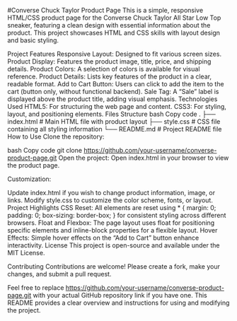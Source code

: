 #Converse Chuck Taylor Product Page
This is a simple, responsive HTML/CSS product page for the Converse Chuck Taylor All Star Low Top sneaker, featuring a clean design with essential information about the product. This project showcases HTML and CSS skills with layout design and basic styling.

Project Features
Responsive Layout: Designed to fit various screen sizes.
Product Display: Features the product image, title, price, and shipping details.
Product Colors: A selection of colors is available for visual reference.
Product Details: Lists key features of the product in a clear, readable format.
Add to Cart Button: Users can click to add the item to the cart (button only, without functional backend).
Sale Tag: A “Sale” label is displayed above the product title, adding visual emphasis.
Technologies Used
HTML5: For structuring the web page and content.
CSS3: For styling, layout, and positioning elements.
Files Structure
bash
Copy code
.
├── index.html           # Main HTML file with product layout
├── style.css            # CSS file containing all styling information
└── README.md            # Project README file
How to Use
Clone the repository:

bash
Copy code
git clone https://github.com/your-username/converse-product-page.git
Open the project: Open index.html in your browser to view the product page.

Customization:

Update index.html if you wish to change product information, image, or links.
Modify style.css to customize the color scheme, fonts, or layout.
Project Highlights
CSS Reset: All elements are reset using * { margin: 0; padding: 0; box-sizing: border-box; } for consistent styling across different browsers.
Float and Flexbox: The page layout uses float for positioning specific elements and inline-block properties for a flexible layout.
Hover Effects: Simple hover effects on the “Add to Cart” button enhance interactivity.
License
This project is open-source and available under the MIT License.

Contributing
Contributions are welcome! Please create a fork, make your changes, and submit a pull request.

Feel free to replace https://github.com/your-username/converse-product-page.git with your actual GitHub repository link if you have one. This README provides a clear overview and instructions for using and modifying the project.






